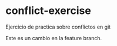 # conflict-exercise
Ejercicio de practica sobre conflictos en git

Este es un cambio en la feature branch.